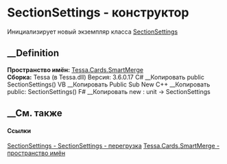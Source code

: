 # SectionSettings - конструктор
Инициализирует новый экземпляр класса
[SectionSettings](T_Tessa_Cards_SmartMerge_SectionSettings.htm)
##  __Definition
 **Пространство имён:** [Tessa.Cards.SmartMerge](N_Tessa_Cards_SmartMerge.htm)  
 **Сборка:** Tessa (в Tessa.dll) Версия: 3.6.0.17
C# __Копировать
     public SectionSettings()
VB __Копировать
     Public Sub New
C++ __Копировать
     public:
    SectionSettings()
F# __Копировать
     new : unit -> SectionSettings
##  __См. также
#### Ссылки
[SectionSettings - ](T_Tessa_Cards_SmartMerge_SectionSettings.htm)
[SectionSettings -
перегрузка](Overload_Tessa_Cards_SmartMerge_SectionSettings__ctor.htm)
[Tessa.Cards.SmartMerge - пространство имён](N_Tessa_Cards_SmartMerge.htm)

